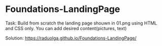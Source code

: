# Foundations-LandingPage

Task: Build from scratch the landing page shouwn in 01.png using HTML and CSS only. You can add desired content(pictures, text)

Solution: https://raduolga.github.io/Foundations-LandingPage/
